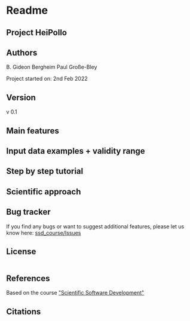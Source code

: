 # Readme

## Project HeiPollo

## Authors
B. Gideon Bergheim
Paul Große-Bley

Project started on: 2nd Feb 2022

## Version
v 0.1

## Main features

## Input data examples + validity range

## Step by step tutorial

## Scientific approach

## Bug tracker
If you find any bugs or want to suggest additional features, please let us know here:
[ssd_course/Issues](https://github.com/pauleonix/ssd_course/issues)

## License
```{include} ../../LICENSE.md
```
## References
Based on the course ["Scientific Software Development" ](https://github.com/ssciwr/sustainable_development_course)

## Citations